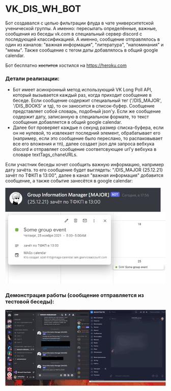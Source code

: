 # VK_DIS_WH_BOT

Бот создавался с целью фильтрации флуда в чате университетской ученической группы. А именно: пересылать определённые, важные, сообщения из беседы vk.com в специальный сервер discord с последующей классификацией.
А именно, сообщение отправлялось в один из каналов: "важная информация", "литература", "напоминания" и "мемы". Также сообщение с тегом даты добавлялось в общий google calendar.

Бот бесплатно ~~хостится~~ хостился на https://heroku.com

### Детали реализации:
- Бот имеет асинхронный метод использующий VK Long Poll API, который вызывается каждый раз, когда приходит сообщение в беседе. Если сообщение содержит специальный тег ('/DIS_MAJOR', '/DIS_BOOKS' и тд), то он заносится в список-буфер. Сообщение представляет собой словарь, подобный json'у. Если же сообщение содержит дату, записанную в специальном формате, то текст сообщения добавляется в общий google calendar.
- Далее бот проверяет каждые n секунд размер списка-буфера, если он не нулевой, то извлекает последний элемент, обрабатывает его (например, если это сообщение было переслано, то распаковывает все его вложения и тп), далее создает json для запроса вебхука discord и отправляет сообщение соответсвующее url'y вебхука в словаре textTags_chaneURLs.

Если участник беседы хочет сообщить важную информацию, например дату зачёта. то его сообщение будет выглядеть: "/DIS_MAJOR {25.12.21} зачёт по ТФКП в 13:00", далее в канал "важная информация" добавится сообщение, а также событие занесётся в google calendar:

![demonstration](https://github.com/1azar/VK_DIS_WH_BOT/blob/master/demo_1.jpg)
![demonstration](https://github.com/1azar/VK_DIS_WH_BOT/blob/master/demo_2.jpg)

### Демонстрация работы (сообщение отправляется из тестовой беседы):

![demonstration](https://github.com/1azar/VK_DIS_WH_BOT/blob/master/demo_44.gif)
